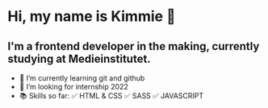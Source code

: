 # Hi, my name is Kimmie 👋

## I'm a frontend developer in the making, currently studying at Medieinstitutet.
- 🌱 I’m currently learning git and github
- 👯 I’m looking for internship 2022
- 📚 Skills so far:
      ✅ HTML & CSS
      ✅ SASS
      ✅ JAVASCRIPT
      
